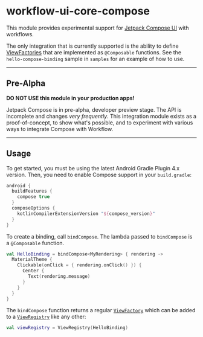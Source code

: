 # workflow-ui-core-compose

This module provides experimental support for [Jetpack Compose UI][1] with workflows.

The only integration that is currently supported is the ability to define [ViewFactories][2] that
are implemented as `@Composable` functions. See the `hello-compose-binding` sample in `samples` for
an example of how to use.

----

## Pre-Alpha

**DO NOT USE this module in your production apps!**

Jetpack Compose is in pre-alpha, developer preview stage. The API is incomplete and changes
_very frequently_. This integration module exists as a proof-of-concept, to show what's possible,
and to experiment with various ways to integrate Compose with Workflow.

----

## Usage

To get started, you must be using the latest Android Gradle Plugin 4.x version. Then, you need to
enable Compose support in your `build.gradle`:

```groovy
android {
  buildFeatures {
    compose true
  }
  composeOptions {
    kotlinCompilerExtensionVersion "${compose_version}"
  }
}
```

To create a binding, call `bindCompose`. The lambda passed to `bindCompose` is a `@Composable`
function.

```kotlin
val HelloBinding = bindCompose<MyRendering> { rendering ->
  MaterialTheme {
    Clickable(onClick = { rendering.onClick() }) {
      Center {
        Text(rendering.message)
      }
    }
  }
}
```

The `bindCompose` function returns a regular [`ViewFactory`][2] which can be added to a
[`ViewRegistry`][3] like any other:

```kotlin
val viewRegistry = ViewRegistry(HelloBinding)
```

[1]: https://developer.android.com/jetpack/compose
[2]: https://square.github.io/workflow/kotlin/api/workflow-ui-android/com.squareup.workflow.ui/-view-binding/
[3]: https://square.github.io/workflow/kotlin/api/workflow-ui-android/com.squareup.workflow.ui/-view-registry/
